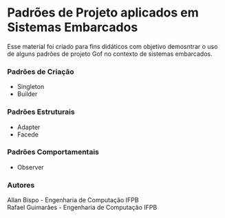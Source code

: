 # Padrões de Projeto aplicados em Sistemas Embarcados

Esse material foi criado para fins didáticos com objetivo demosntrar o uso de alguns padrões de projeto Gof no contexto de sistemas embarcados. 

### Padrões de Criação
  - Singleton
  - Builder

### Padrões Estruturais
  - Adapter 
  - Facede

### Padrões Comportamentais
  - Observer 
  
  
### Autores
Allan Bispo - Engenharia de Computação IFPB </br>
Rafael Guimarães - Engenharia de Computação IFPB
